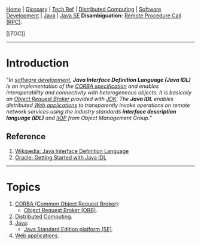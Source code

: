 [Home](/Slalom-LLC/Slalom-Consulting) | [Glossary](/Glossary) | [Tech Ref](/Tech-Ref) | [Distributed Computing](/Tech-Ref/Software-Development/Distributed-Computing) | [Software Development](/Tech-Ref/Software-Development) | [Java](/Tech-Ref/Software-Development/Java) | [Java SE](/Tech-Ref/Software-Development/Java/Java-Platform-Editions/Java-SE-\(Standard-Edition\))
**Disambiguation:** [Remote Procedure Call (RPC)](/Tech-Ref/Software-Development/Distributed-Computing/RPC-\(Remote-Procedure-Call\)).

[[_TOC_]]

---
# Introduction
"_In [software development](/Tech-Ref/Software-Development), ***Java Interface Definition Language (Java IDL)*** is an implementation of the [CORBA specification](/Tech-Ref/Software-Development/Distributed-Computing/CORBA-\(Common-Object-Request-Broker\)) and enables interoperability and connectivity with heterogeneous objects. It is basically an [Object Request Broker](/Tech-Ref/Software-Development/Distributed-Computing/CORBA-\(Common-Object-Request-Broker\)/Object-Request-Broker-\(ORB\)) provided with [JDK](/Tech-Ref/Software-Development/Java/JDK-\(Java-Development-Kit\)). The ***Java IDL*** enables distributed [Web applications](/Tech-Ref/WWW-\(World-Wide-Web\)/Web-Application) to transparently invoke operations on remote network services using the industry standards ***interface description language (IDL)*** and [IIOP](/Tech-Ref/Software-Development/Distributed-Computing/CORBA-\(Common-Object-Request-Broker\)/GIOP-\(General-Inter%2DORB-Protocol\)/IIOP-\(Internet-Inter%2DORB-Protocol\)) from Object Management Group._"

## Reference
1. [Wikipedia: Java Interface Definition Language](https://en.wikipedia.org/wiki/Java_Interface_Definition_Language)
1. [Oracle: Getting Started with Java IDL](https://docs.oracle.com/javase/8/docs/technotes/guides/idl/GShome.html)

---
# Topics
1. [CORBA (Common Object Request Broker)](/Tech-Ref/Software-Development/Distributed-Computing/CORBA-\(Common-Object-Request-Broker\)):
   - [Object Request Broker (ORB)](/Tech-Ref/Software-Development/Distributed-Computing/CORBA-\(Common-Object-Request-Broker\)/Object-Request-Broker-\(ORB\)).
1. [Distributed Computing](/Tech-Ref/Software-Development/Distributed-Computing).
1. [Java](/Tech-Ref/Software-Development/Java):
   - [Java Standard Edition platform (SE)](/Tech-Ref/Software-Development/Java/Java-Platform-Editions/Java-SE-\(Standard-Edition\)).
1. [Web applications](/Tech-Ref/WWW-\(World-Wide-Web\)/Web-Application).
